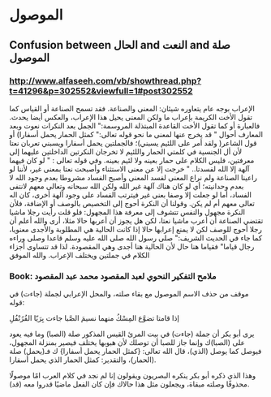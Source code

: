 # الموصول

## Confusion between الحال and النعت and صلة الموصول

### http://www.alfaseeh.com/vb/showthread.php?t=41296&p=302552&viewfull=1#post302552

الإعراب بوجه عام يتعاوره شيئان: المعنى والصناعة. فقد تسمح الصناعة أو القياس كما تقول الأخت الكريمة بإعراب ما ولكن المعنى يحيل هذا الإعراب، والعكس أيضا يحدث. فالعبارة أو كما تقول الأخت القاعدة المبتذلة المروسمة:" الجمل بعد النكرات نعوت وبعد المعارف أحوال " قد يخرج عنها لمعنى ما نحو قوله تعالى:" كمثل الحمار يحمل أسفارا) أو قول الشاعر( ولقد أمر على اللئيم يسبني)؛ فالجملتين يحمل أسفارا ويسبني تعربان نعتا لأن أل الجنسية في كلمتي الحمار واللئيم لا تخرجان النكرتين الداخلتين عليهما إلى معرفتين، فليس الكلام على حمار بعينه ولا لئيم بعينه. وفي قوله تعالى : " لو كان فيهما آلهة إلا الله لفسدتا.. " خرجت إلا عن معنى الاستثناء وأصبحت نعتا بمعنى غير، لأننا لو راعينا الصناعة ولم نراع المعنى لفسد المعنى وأصبح الفساد مشروطا بعدم وجود الله لا بعدم وحدانيته؛ أي لو كان هناك آلهة غير الله ولكن الله سبحانه وتعالى معهم لانتفى الفساد، أما لو جعلت إلا وصفا بعنى غير فيترتب الفساد على وجود آلهة أخرى، كان اله تعالى معهم أم لم يكن.
وقولنا أن النكرة أحوج إلى التخصيص بالوصف أو الإضافة، فلأن النكرة مجهول والنفس تتشوف إلى معرفة هذا المجهول: فلو قلت رأيت رجلا ماشيا تقتضي الصناعة أن أعرب ماشيا نعتا، لكن هل يجوز أن أعربها حالا مثلا، أرى والله أعلم أن رجلا أحوج للوصف لكن لا يمنع إعرابها حالا إذا كانت الحالية هي المطلوبة والأجدى معنويا، كما جاء في الحديث الشريف:" صلى رسول الله صلى الله عليه وسلم قاعدا وصلى وراءه رجال قياما" فقياما هنا حال لأن الحالية هنا أجدى وهي المقصودة.
لذا قد تتساوى أجزاء الكلام في جملتين ويختلف الإعراب.
والله الموفق 

### Book:  ملامح التفكير النحوي لعبد المقصود محمد عبد المقصود 

موقف من حذف الاسم الموصول مع بقاء صلته، والمحل الإعرابي لجملة (جاءت) في قوله:

إذا قامتا تضوَّع المِسْكُ منهما
نسيمَ الصَّبا جاءت بِرَيّا القُرُنْفُلِ

يرى أبو بكر أن جملة (جاءت) في بيت المرئ القيس المذكور صلة (الصبا) وما فيه يعود على (الصبا)ك وإنما جاز للصبا أن توصلك لأن هبوبها يختلف فيصير بمنزلة المجهول، فيوصل كما يوصل (الذي)، قال الله تعالى: {كمثل الحمار يحمل أسفارا} ك فـ(يحمل) صلة (الحمار)، والتقدير: كمثل الحمار الذي يحمل أسفارا.

وهذا الذي ذكره أبو بكر ينكره البصريون ويقولون إنا لم نجد في كلام العرب امًا موصولًا محذوفًا وصلته مبقاة، ويجعلون مثل هذا حالاك فإن كان الفعل ماضيًا قدروا معه (قد).
